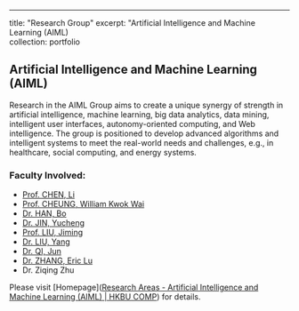 

---
title: "Research Group"
excerpt: "Artificial Intelligence and Machine Learning (AIML) <br/>
collection: portfolio



## Artificial Intelligence and Machine Learning (AIML)

Research in the AIML Group aims to create a unique synergy of strength in artificial intelligence, machine learning, big data analytics, data mining, intelligent user interfaces, autonomy-oriented computing, and Web intelligence. The group is positioned to develop advanced algorithms and intelligent systems to meet the real-world needs and challenges, e.g., in healthcare, social computing, and energy systems.



### Faculty Involved:

- [Prof. CHEN, Li](https://www.comp.hkbu.edu.hk/v1/?page=profile&id=lichen)
- [Prof. CHEUNG, William Kwok Wai](https://www.comp.hkbu.edu.hk/v1/?page=profile&id=william)
- [Dr. HAN, Bo](https://www.comp.hkbu.edu.hk/v1/?page=profile&id=bhanml)
- [Dr. JIN, Yucheng](https://www.comp.hkbu.edu.hk/v1/?page=profile&id=yuchengjin)
- [Prof. LIU, Jiming](https://www.comp.hkbu.edu.hk/v1/?page=profile&id=jiming)
- [Dr. LIU, Yang](https://www.comp.hkbu.edu.hk/v1/?page=profile&id=csygliu)
- [Dr. QI, Jun](https://www.comp.hkbu.edu.hk/v1/?page=faculty)
- [Dr. ZHANG, Eric Lu](https://www.comp.hkbu.edu.hk/v1/?page=profile&id=ericluzhang)
- Dr. Ziqing Zhu



Please visit [Homepage]([Research Areas - Artificial Intelligence and Machine Learning (AIML) | HKBU COMP](https://www.comp.hkbu.edu.hk/v1/?page=research_areas&id=1)) for details.


